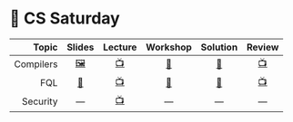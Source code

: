 # 💾 CS Saturday

Topic | Slides | Lecture | Workshop | Solution | Review
-----:|:------:|:-------:|:--------:|:--------:|:-----:
Compilers | [🖼️][cs-1a] | [📺][cs-1b] | [🤝][cs-1c] | [👾][cs-1d] | [📺][cs-1e]
FQL | [📖][cs-2a] | [📺][cs-2b] | [🤝][cs-2c] | [👾][cs-2d] | [📺][cs-2e]
Security | — | [📺][cs-3b] | — | — | —

[cs-1a]: 1-compilers/Compilers.pdf
[cs-1b]: https://youtu.be/-P-u4i2YiT4
[cs-1c]: https://learn.fullstackacademy.com/workshop/5a982002dac06d000412bf10/landing
[cs-1d]: 1-compilers
[cs-1e]: https://youtu.be/0CyP_N4rzx0
[cs-2a]: 2-fql/lecture-notes.md
[cs-2b]: https://www.youtube.com/playlist?list=PLx0iOsdUOUmmP4bdDuTBsFcaQAMQSnb1W
[cs-2c]: https://github.com/FullstackAcademy/functional-query-language
[cs-2d]: 2-fql/functional-query-language
[cs-2e]: https://www.youtube.com/playlist?list=PLx0iOsdUOUmlSH4w8SesMV76bkNigdNcm
[cs-3b]: https://zoom.us/recording/play/Sfy7DvMWayUtOriJ8AbiuMQUjcR9p3sRa7ANgXd5kzI1YRilC28x7sDvS2jlnZiW
